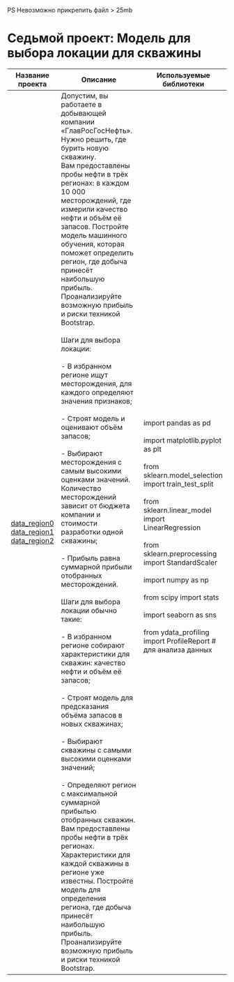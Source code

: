 PS Невозможно прикрепить файл > 25mb
# Седьмой проект: Модель для выбора локации для скважины

| Название проекта | Описание | Используемые библиотеки |
|------------------|----------|--------------------------|
| [data_region0](geo_data_0.csv)<br>[data_region1](geo_data_1.csv)<br>[data_region2](geo_data_2.csv)| Допустим, вы работаете в добывающей компании «ГлавРосГосНефть». Нужно решить, где бурить новую скважину.<br>Вам предоставлены пробы нефти в трёх регионах: в каждом 10 000 месторождений, где измерили качество нефти и объём её запасов. Постройте модель машинного обучения, которая поможет определить регион, где добыча принесёт наибольшую прибыль. Проанализируйте возможную прибыль и риски техникой Bootstrap.<br><br>Шаги для выбора локации:<br><br> - В избранном регионе ищут месторождения, для каждого определяют значения признаков;<br><br> - Строят модель и оценивают объём запасов;<br><br> - Выбирают месторождения с самым высокими оценками значений. Количество месторождений зависит от бюджета компании и стоимости разработки одной скважины;<br><br> - Прибыль равна суммарной прибыли отобранных месторождений.<br><br>Шаги для выбора локации обычно такие:<br><br> - В избранном регионе собирают характеристики для скважин: качество нефти и объём её запасов;<br><br> - Строят модель для предсказания объёма запасов в новых скважинах;<br><br> - Выбирают скважины с самыми высокими оценками значений;<br><br> - Определяют регион с максимальной суммарной прибылью отобранных скважин.<br> Вам предоставлены пробы нефти в трёх регионах. Характеристики для каждой скважины в регионе уже известны. Постройте модель для определения региона, где добыча принесёт наибольшую прибыль. Проанализируйте возможную прибыль и риски техникой Bootstrap.| <br>import pandas as pd<br><br>import matplotlib.pyplot as plt<br><br>from sklearn.model_selection import train_test_split<br><br>from sklearn.linear_model import LinearRegression<br><br>from sklearn.preprocessing import StandardScaler<br><br>import numpy as np<br><br>from scipy import stats<br><br>import seaborn as sns<br><br>from ydata_profiling import ProfileReport # для анализа данных<br> |



